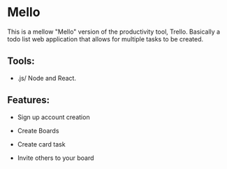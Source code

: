 # Mello

This is a mellow "Mello" version of the productivity tool, Trello. Basically a todo list web application that allows for multiple tasks to be created.

## Tools:

* .js/ Node and React.

## Features:

* Sign up account creation

* Create Boards

* Create card task

* Invite others to your board

